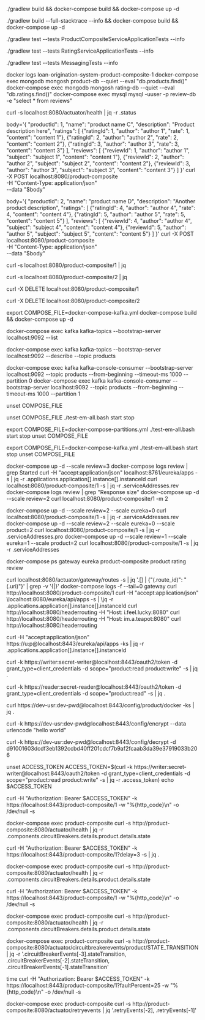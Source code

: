 ./gradlew build && docker-compose build && docker-compose up -d

./gradlew build --full-stacktrace --info && docker-compose build && docker-compose up -d

./gradlew test --tests ProductCompositeServiceApplicationTests --info

./gradlew test --tests RatingServiceApplicationTests --info

./gradlew test --tests MessagingTests --info

docker logs loan-origination-system-product-composite-1
docker-compose exec mongodb mongosh product-db --quiet --eval "db.products.find()"
docker-compose exec mongodb mongosh rating-db --quiet --eval "db.ratings.find()"
docker-compose exec mysql mysql -uuser -p review-db -e "select * from reviews"

curl -s localhost:8080/actuator/health | jq -r .status

body='{
"productId": 1,
"name": "product name C",
"description": "Product description here",
"ratings": [
{"ratingId": 1, "author": "author 1", "rate": 1, "content": "content 1"},
{"ratingId": 2, "author": "author 2", "rate": 2, "content": "content 2"},
{"ratingId": 3, "author": "author 3", "rate": 3, "content": "content 3"}
],
"reviews": [
{"reviewId": 1, "author": "author 1", "subject": "subject 1", "content": "content 1"},
{"reviewId": 2, "author": "author 2", "subject": "subject 2", "content": "content 2"},
{"reviewId": 3, "author": "author 3", "subject": "subject 3", "content": "content 3"}
]
}'
curl -X POST localhost:8080/product-composite \
-H "Content-Type: application/json" \
--data "$body"

body='{
"productId": 2,
"name": "product name D",
"description": "Another product description",
"ratings": [
{"ratingId": 4, "author": "author 4", "rate": 4, "content": "content 4"},
{"ratingId": 5, "author": "author 5", "rate": 5, "content": "content 5"}
],
"reviews": [
{"reviewId": 4, "author": "author 4", "subject": "subject 4", "content": "content 4"},
{"reviewId": 5, "author": "author 5", "subject": "subject 5", "content": "content 5"}
]
}'
curl -X POST localhost:8080/product-composite \
-H "Content-Type: application/json" \
--data "$body"

curl -s localhost:8080/product-composite/1 | jq

curl -s localhost:8080/product-composite/2 | jq

curl -X DELETE localhost:8080/product-composite/1

curl -X DELETE localhost:8080/product-composite/2

export COMPOSE_FILE=docker-compose-kafka.yml
docker-compose build && docker-compose up -d

docker-compose exec kafka kafka-topics --bootstrap-server localhost:9092 --list

docker-compose exec kafka kafka-topics --bootstrap-server localhost:9092 --describe --topic products

docker-compose exec kafka kafka-console-consumer --bootstrap-server localhost:9092 --topic products --from-beginning --timeout-ms 1000 --partition 0
docker-compose exec kafka kafka-console-consumer --bootstrap-server localhost:9092 --topic products --from-beginning --timeout-ms 1000 --partition 1

unset COMPOSE_FILE

unset COMPOSE_FILE
./test-em-all.bash start stop

export COMPOSE_FILE=docker-compose-partitions.yml
./test-em-all.bash start stop
unset COMPOSE_FILE

export COMPOSE_FILE=docker-compose-kafka.yml
./test-em-all.bash start stop
unset COMPOSE_FILE

docker-compose up -d --scale review=3
docker-compose logs review | grep Started
curl -H "accept:application/json" localhost:8761/eureka/apps -s | jq -r .applications.application[].instance[].instanceId
curl localhost:8080/product-composite/1 -s | jq -r .serviceAddresses.rev
docker-compose logs review | grep "Response size"
docker-compose up -d --scale review=2
curl localhost:8080/product-composite/1 -m 2

docker-compose up -d --scale review=2 --scale eureka=0
curl localhost:8080/product-composite/1 -s | jq -r .serviceAddresses.rev
docker-compose up -d --scale review=2 --scale eureka=0 --scale product=2
curl localhost:8080/product-composite/1 -s | jq -r .serviceAddresses.pro
docker-compose up -d --scale review=1 --scale eureka=1 --scale product=2
curl localhost:8080/product-composite/1 -s | jq -r .serviceAddresses

docker-compose ps gateway eureka product-composite product rating review

curl localhost:8080/actuator/gateway/routes -s | jq '.[] | {"\(.route_id)": "\(.uri)"}' | grep -v '{\|}'
docker-compose logs -f --tail=0 gateway
curl http://localhost:8080/product-composite/1
curl -H "accept:application/json" \localhost:8080/eureka/api/apps -s | \jq -r .applications.application[].instance[].instanceId
curl http://localhost:8080/headerrouting -H "Host: i.feel.lucky:8080"
curl http://localhost:8080/headerrouting -H "Host: im.a.teapot:8080"
curl http://localhost:8080/headerrouting

curl -H "accept:application/json" https://u:p@localhost:8443/eureka/api/apps -ks | jq -r .applications.application[].instance[].instanceId

curl -k https://writer:secret-writer@localhost:8443/oauth2/token -d grant_type=client_credentials -d scope="product:read product:write" -s | jq .

curl -k https://reader:secret-reader@localhost:8443/oauth2/token -d grant_type=client_credentials -d scope="product:read" -s | jq .

curl https://dev-usr:dev-pwd@localhost:8443/config/product/docker -ks | jq .

curl -k https://dev-usr:dev-pwd@localhost:8443/config/encrypt --data urlencode "hello world"

curl -k https://dev-usr:dev-pwd@localhost:8443/config/decrypt -d d91001603dcdf3eb1392ccbd40ff201cdcf7b9af2fcaab3da39e37919033b206

unset ACCESS_TOKEN
ACCESS_TOKEN=$(curl -k https://writer:secret-writer@localhost:8443/oauth2/token -d grant_type=client_credentials -d scope="product:read product:write" -s | jq -r .access_token)
echo $ACCESS_TOKEN

curl -H "Authorization: Bearer $ACCESS_TOKEN" -k https://localhost:8443/product-composite/1 -w "%{http_code}\n" -o /dev/null -s

docker-compose exec product-composite curl -s http://product-composite:8080/actuator/health | jq -r .components.circuitBreakers.details.product.details.state

curl -H "Authorization: Bearer $ACCESS_TOKEN" -k https://localhost:8443/product-composite/1?delay=3 -s | jq .

docker-compose exec product-composite curl -s http://product-composite:8080/actuator/health | jq -r .components.circuitBreakers.details.product.details.state

curl -H "Authorization: Bearer $ACCESS_TOKEN" -k https://localhost:8443/product-composite/1 -w "%{http_code}\n" -o /dev/null -s

docker-compose exec product-composite curl -s http://product-composite:8080/actuator/health | jq -r .components.circuitBreakers.details.product.details.state

docker-compose exec product-composite curl -s http://product-composite:8080/actuator/circuitbreakerevents/product/STATE_TRANSITION \
| jq -r '.circuitBreakerEvents[-3].stateTransition, .circuitBreakerEvents[-2].stateTransition, .circuitBreakerEvents[-1].stateTransition'

time curl -H "Authorization: Bearer $ACCESS_TOKEN" -k https://localhost:8443/product-composite/1?faultPercent=25 -w "%{http_code}\n" -o /dev/null -s

docker-compose exec product-composite curl -s http://product-composite:8080/actuator/retryevents | jq '.retryEvents[-2], .retryEvents[-1]'